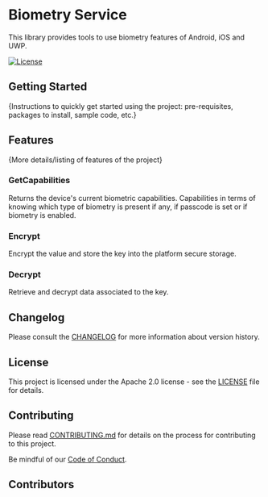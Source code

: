 # Biometry Service

This library provides tools to use biometry features of Android, iOS and UWP.

[![License](https://img.shields.io/badge/License-Apache%202.0-blue.svg)](LICENSE)

## Getting Started

{Instructions to quickly get started using the project: pre-requisites, packages
to install, sample code, etc.}

## Features

{More details/listing of features of the project}

### GetCapabilities

Returns the device's current biometric capabilities. Capabilities in terms of knowing which type of biometry is present if any, if passcode is set or if biometry is enabled.

### Encrypt
Encrypt the value and store the key into the platform secure storage.
### Decrypt
Retrieve and decrypt data associated to the key.

## Changelog

Please consult the [CHANGELOG](CHANGELOG.md) for more information about version
history.

## License

This project is licensed under the Apache 2.0 license - see the
[LICENSE](LICENSE) file for details.

## Contributing

Please read [CONTRIBUTING.md](CONTRIBUTING.md) for details on the process for
contributing to this project.

Be mindful of our [Code of Conduct](CODE_OF_CONDUCT.md).

## Contributors

<!-- ALL-CONTRIBUTORS-LIST:START - Do not remove or modify this section -->
<!-- ALL-CONTRIBUTORS-LIST:END -->
